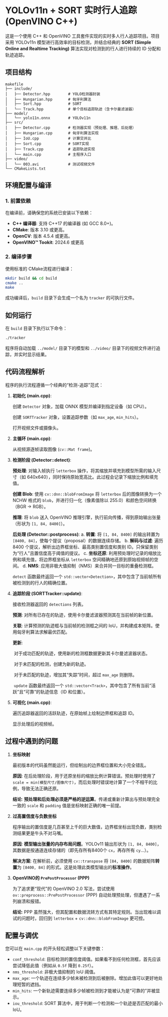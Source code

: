 # YOLOv11n + SORT 实时行人追踪 (OpenVINO C++)

这是一个使用 C++ 和 OpenVINO 工具套件实现的实时多人行人追踪项目。项目采用 YOLOv11n 模型进行高效率的目标检测，并结合经典的 **SORT (Simple Online and Realtime Tracking)** 算法实现对检测到的行人进行持续的 ID 分配和轨迹追踪。

## 项目结构

```
makefile
├── include/
│   ├── Detector.hpp        # YOLO检测器封装
│   ├── Hungarian.hpp       # 匈牙利算法
│   ├── Sort.hpp            # SORT
│   └── Track.hpp           # 单个目标追踪轨迹（含卡尔曼滤波器）
├── model/
│   └── yolo11n.onnx        # YOLOv11n
├── src/
│   ├── Detector.cpp        # 检测器实现（预处理、推理、后处理）
│   ├── Hungarian.cpp       # 匈牙利算法实现
│   ├── IoU.cpp             # 计算交并比
│   ├── Sort.cpp            # SORT实现
│   ├── Track.cpp           # 追踪轨迹实现
│   └── main.cpp            # 主程序入口
├── video/
│   └── 003.avi             # 测试视频文件
└── CMakeLists.txt
```

## 环境配置与编译

### 1. 前置依赖

在编译前，请确保您的系统已安装以下依赖：

- **C++ 编译器**: 支持 C++17 的编译器 (如 GCC 8.0+)。
- **CMake**: 版本 3.10 或更高。
- **OpenCV**: 版本 4.5.4 或更高。
- **OpenVINO™ Tookit**: 2024.6 或更高

### 2. 编译步骤

使用标准的 CMake流程进行编译：

```bash
mkdir build && cd build
cmake ..
make
```

成功编译后，`build` 目录下会生成一个名为 `tracker` 的可执行文件。

## 如何运行

在 `build` 目录下执行以下命令：

```bash
./tracker
```

程序将自动加载 `../model/` 目录下的模型和 `../video/` 目录下的视频文件进行追踪，并实时显示结果。

## 代码流程解析

程序的执行流程遵循一个经典的“检测-追踪”范式：

1. **初始化 (main.cpp)**:

   创建 `Detector` 对象，加载 ONNX 模型并编译到指定设备（如 CPU）。

   创建 `SORTTracker` 对象，设置追踪参数（如 `max_age`, `min_hits`）。

   打开视频文件或摄像头。

2. **主循环 (main.cpp)**:

   从视频源逐帧读取图像 (`cv::Mat frame`)。

3. **检测阶段 (Detector::detect)**:

   **预处理**: 对输入帧执行 `letterbox` 操作，将其缩放并填充到模型所需的输入尺寸（如 640x640），同时保持原始宽高比。此过程会记录下缩放比例和填充值。

   **创建 Blob**: 使用 `cv::dnn::blobFromImage` 将 `letterbox` 后的图像转换为一个 NCHW 格式的 `blob`，并进行归一化（像素值除以 255.0）和颜色空间转换（BGR -> RGB）。

   **推理**: 将 `blob` 送入 OpenVINO 推理引擎，执行前向传播，得到原始输出张量（形状为 `[1, 84, 8400]`）。

   **后处理 (Detector::postprocess)**:
    a. **转置**: 将 `[1, 84, 8400]` 的输出转置为 `[8400, 84]`，使每个提议（proposal）的数据连续存储。
    b. **解码与过滤**: 遍历 8400 个提议，解析出边界框坐标、最高类别置信度和类别 ID。只保留类别为“行人”且置信度高于阈值的提议。
    c. **坐标还原**: 利用预处理时记录的缩放比例和填充值，将边界框坐标从 `letterbox` 空间精确地还原到原始视频帧的空间。
    d. **NMS**: 应用非极大值抑制（NMS）来合并同一目标的重叠检测框。

   `detect` 函数最终返回一个 `std::vector<Detection>`，其中包含了当前帧所有被检测到的行人的精确位置。

4. **追踪阶段 (SORTTracker::update)**:

   接收检测器返回的 `detections` 列表。

   **预测**: 对所有已存在的轨迹，使用卡尔曼滤波器预测其在当前帧的新位置。

   **关联**: 计算预测的轨迹框与当前帧的检测框之间的 IoU，并构建成本矩阵。使用匈牙利算法求解最优匹配。

   **更新**:

   ​	对于成功匹配的轨迹，使用新的检测框数据更新其卡尔曼滤波器状态。

   ​	对于未匹配的检测，创建为新的轨迹。

   ​	对于未匹配的轨迹，增加其“失踪”时间，超过 `max_age` 则删除。

   ​	`update` 函数最终返回一个 `std::vector<Track>`，其中包含了所有当前“活跃”且“可靠”的轨迹信息（ID 和位置）。

5. **可视化 (main.cpp)**:

   遍历追踪器返回的活跃轨迹，在原始帧上绘制边界框和追踪 ID。

   显示处理后的视频帧。

## 过程中遇到的问题

1. **坐标映射**

   最初版本的代码虽然能运行，但绘制出的边界框位置和大小完全错乱。

   **原因**: 在后处理阶段，用于还原坐标的缩放比例计算错误。预处理时使用了 `scale = min(模型尺寸/图像尺寸)`，而后处理时错误地计算了一个不相干的比例，导致无法正确还原。

   **结论**: **预处理和后处理必须是严格的逆运算**。传递或重新计算出与预处理完全一致的 `scale` 和 `padding` 值是坐标映射正确的唯一前提。

2. **过高置信度与负数坐标**

   程序输出的置信度是几百甚至上千的巨大数值，边界框坐标出现负数，类别检测结果更是牛头不对马嘴。

   **原因**: **模型输出张量的内存布局问题**。YOLOv11 输出形状为 `[1, 84, 8400]`，其数据是按通道连续存储的（即先存所有8400个 `cx`，再存所有 `cy`...）。

   **解决方案**: 在解析前，必须使用 `cv::transpose` 将 `[84, 8400]` 的数据矩阵**转置**为 `[8400, 84]` 的形式。这是处理此类模型输出的**标准操作**。

3. **OpenVINO的 `PrePostProcessor` (PPP)**

   为了追求更“现代”的 OpenVINO 2.0 写法，尝试使用 `ov::preprocess::PrePostProcessor` (PPP) 自动处理预处理，但遭遇了一系列崩溃和报错。

   **结论**: PPP 虽然强大，但其配置和数据流转方式有其特定规则。当出现难以调试的问题时，回归到 `letterbox` + `cv::dnn::blobFromImage` 更可控。

## 配置与调优

您可以在 `main.cpp` 的开头轻松调整以下关键参数：

- `conf_threshold`: 目标检测的置信度阈值。如果看不到任何检测框，首先应该尝试降低此值（例如从 `0.5f` 降到 `0.25f`）。
- `nms_threshold`: 非极大值抑制的 IoU 阈值。
- `max_age`: 一个轨迹在连续多少帧未被检测到后被删除。增加此值可以更好地处理短暂的遮挡。
- `min_hits`: 一个新轨迹需要连续多少帧被检测到才能被认为是“可靠的”并被显示。
- `iou_threshold`: SORT 算法中，用于判断一个检测和一个轨迹是否匹配的最小 IoU。
